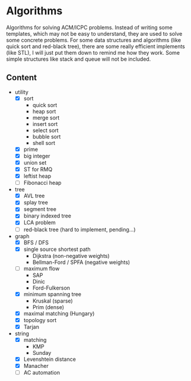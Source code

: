 # Algorithms

Algorithms for solving ACM/ICPC problems. Instead of writing some templates, which may not be easy to understand, they are used to solve some concrete problems. For some data structures and algorithms (like quick sort and red-black tree), there are some really efficient implements (like STL), I will just put them down to remind me how they work. Some simple structures like stack and queue will not be included.

## Content

- utility
    - [x] sort
        - quick sort
        - heap sort
        - merge sort
        - insert sort
        - select sort
        - bubble sort
        - shell sort
    - [x] prime
    - [x] big integer
    - [x] union set
    - [x] ST for RMQ
    - [x] leftist heap
    - [ ] Fibonacci heap
- tree
    - [x] AVL tree
    - [x] splay tree
    - [x] segment tree
    - [x] binary indexed tree
    - [x] LCA problem
    - [ ] red-black tree (hard to implement, pending...)
- graph
    - [x] BFS / DFS
    - [x] single source shortest path
        - Dijkstra (non-negative weights)
        - Bellman-Ford / SPFA (negative weights)
    - [ ] maximum flow
        - SAP
        - Dinic
        - Ford-Fulkerson
    - [x] minimum spanning tree
        - Kruskal (sparse)
        - Prim (dense)
    - [x] maximal matching (Hungary)
    - [x] topology sort
    - [x] Tarjan
- string
    - [x] matching
        - KMP
        - Sunday
    - [x] Levenshtein distance
    - [x] Manacher
    - [ ] AC automation
